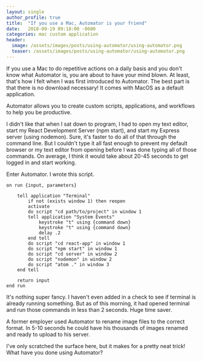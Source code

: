 ```yaml
---
layout: single
author_profile: true
title:  "If you use a Mac, Automator is your friend"
date:   2018-09-19 09:18:00 -0600
categories: mac custom application
header:
  image: /assets/images/posts/using-automator/using-automator.png
  teaser: /assets/images/posts/using-automator/using-automator.png
---
```

If you use a Mac to do repetitive actions on a daily basis and you don't know what Automator is, you are about to have your mind blown. At least, that's how I felt when I was first introduced to Automator. The best part is that there is no download necessary! It comes with MacOS as a default application.

Automator allows you to create custom scripts, applications, and workflows to help you be productive.

I didn't like that when I sat down to program, I had to open my text editor, start my React Development Server (npm start), and start my Express server (using nodemon). Sure, it's faster to do all of that through the command line. But I couldn't type it all fast enough to prevent my default browser or my text editor from opening before I was done typing all of those commands. On average, I think it would take about 20-45 seconds to get logged in and start working.

Enter Automator. I wrote this script.

```
on run {input, parameters}

	tell application "Terminal"
		if not (exists window 1) then reopen
		activate
		do script "cd path/to/project" in window 1
		tell application "System Events"
			keystroke "t" using {command down}
			keystroke "t" using {command down}
			delay .2
		end tell
		do script "cd react-app" in window 1
		do script "npm start" in window 1
		do script "cd server" in window 2
		do script "nodemon" in window 2
		do script "atom ." in window 3
	end tell

	return input
end run
```

It's nothing super fancy. I haven't even added in a check to see if terminal is already running something. But as of this morning, it had opened terminal and run those commands in less than 2 seconds. Huge time saver.

A former employer used Automator to rename image files to the correct format. In 5-10 seconds he could have his thousands of images renamed and ready to upload to his server.

I've only scratched the surface here, but it makes for a pretty neat trick! What have you done using Automator?
